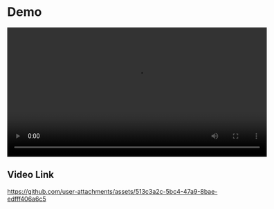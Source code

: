 # Demo

<video width="600" controls autoplay>
  <source src="https://github.com/user-attachments/assets/513c3a2c-5bc4-47a9-8bae-edfff406a6c5" type="video/mp4">
</video>


## Video Link
https://github.com/user-attachments/assets/513c3a2c-5bc4-47a9-8bae-edfff406a6c5

